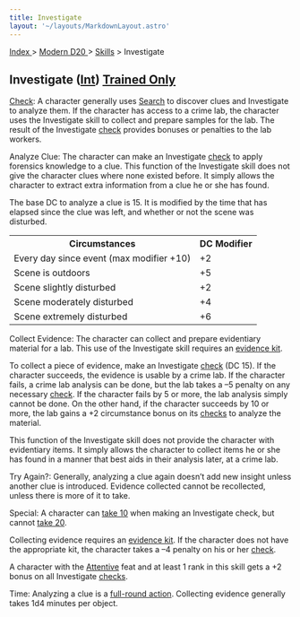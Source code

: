 ```yaml
---
title: Investigate
layout: '~/layouts/MarkdownLayout.astro'
---
```


[ Index ](/) > [ Modern D20 ](/modern.d20.srd) > [Skills](/modern.d20.srd/skills) > Investigate

## Investigate ([Int](/modern.d20.srd/basics/ability.scores)) [Trained Only](/modern.d20.srd/skills/skill.basics)

[Check](/modern.d20.srd/skills/skill.basics): A character generally
uses [Search](/modern.d20.srd/skills/search) to discover clues and Investigate
to analyze them. If the character has access to a crime lab, the character
uses the Investigate skill to collect and prepare samples for the lab. The
result of the Investigate
[check](/modern.d20.srd/skills/skill.basics) provides bonuses or
penalties to the lab workers.

Analyze Clue: The character can make an Investigate
[check](/modern.d20.srd/skills/skill.basics) to apply forensics
knowledge to a clue. This function of the Investigate skill does not give the
character clues where none existed before. It simply allows the character to
extract extra information from a clue he or she has found.

The base DC to analyze a clue is 15. It is modified by the time that has
elapsed since the clue was left, and whether or not the scene was disturbed.


<table> <tr> <th>Circumstances</th> <th>DC Modifier</th> </tr> <tr><td> Every day since event (max modifier +10)</td><td> +2 </td></tr> <tr class="shaded"><td> Scene is outdoors</td><td> +5 </td></tr> <tr><td> Scene slightly disturbed</td><td> +2 </td></tr> <tr class="shaded"><td> Scene moderately disturbed</td><td> +4 </td></tr> <tr><td> Scene extremely disturbed</td><td> +6 </td></tr> </table>



Collect Evidence: The character can collect and prepare evidentiary material
for a lab. This use of the Investigate skill requires an [evidence kit](/modern.d20.srd/equipment/professional.equipment).

To collect a piece of evidence, make an Investigate
[check](/modern.d20.srd/skills/skill.basics) (DC 15). If the
character succeeds, the evidence is usable by a crime lab. If the character
fails, a crime lab analysis can be done, but the lab takes a –5 penalty on any
necessary [check](/modern.d20.srd/skills/skill.basics). If the
character fails by 5 or more, the lab analysis simply cannot be done. On the
other hand, if the character succeeds by 10 or more, the lab gains a +2
circumstance bonus on its
[checks](/modern.d20.srd/skills/skill.basics) to analyze the
material.

This function of the Investigate skill does not provide the character with
evidentiary items. It simply allows the character to collect items he or she
has found in a manner that best aids in their analysis later, at a crime lab.

Try Again?: Generally, analyzing a clue again doesn’t add new insight unless
another clue is introduced. Evidence collected cannot be recollected, unless
there is more of it to take.

Special: A character can [take 10](/modern.d20.srd/skills/skill.basics) when making an Investigate
check, but cannot [take 20](/modern.d20.srd/skills/skill.basics).

Collecting evidence requires an [evidence kit](/modern.d20.srd/equipment/professional.equipment). If the character does
not have the appropriate kit, the character takes a –4 penalty on his or her
[check](/modern.d20.srd/skills/skill.basics).

A character with the [Attentive](/modern.d20.srd/feats/attentive) feat and at
least 1 rank in this skill gets a +2 bonus on all Investigate
[checks](/modern.d20.srd/skills/skill.basics).

Time: Analyzing a clue is a [full-round action](/modern.d20.srd/combat/full.round.actions). Collecting evidence
generally takes 1d4 minutes per object.

